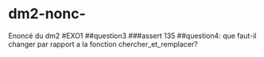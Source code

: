 # dm2-nonc-
Enoncé du dm2
#EXO1
##question3
###assert 135
##question4: que faut-il changer par rapport a la fonction chercher_et_remplacer?
